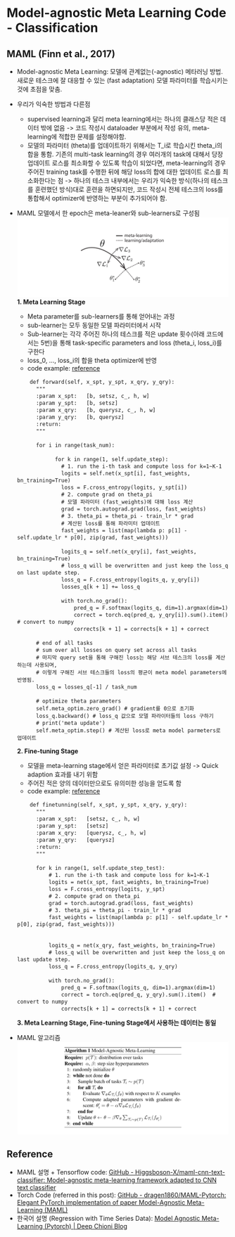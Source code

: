 # Model-agnostic Meta Learning Code - Classification

## MAML (Finn et al., 2017)
- Model-agnostic Meta Learning: 모델에 관계없는(-agnostic) 메타러닝 방법. 새로운 테스크에 잘 대응할 수 있는 (fast adaptation) 모델 파라미터를 학습시키는 것에 초점을 맞춤.

- 우리가 익숙한 방법과 다른점
	- supervised learning과 달리 meta learning에서는 하나의 클래스당 적은 데이터 밖에 없음 
-> 코드 작성시 dataloader 부분에서 작성 유의, meta-learning에 적합한 문제를 설정해야함.
	- 모델의 파라미터 (theta)를 업데이트하기 위해서는 T_i로 학습시킨 theta_i의 합을 통함.  기존의 multi-task learning의 경우 여러개의 task에 대해서 당장 업데이트 로스를 최소화할 수 있도록 학습이 되었다면, meta-learning의 경우 주어진 training task를 수행한 뒤에 해당 loss의 합에 대한 업데이트 로스를 최소화한다는 점
-> 하나의 테스크 내부에서는 우리가 익숙한 방식(하나의 테스크를 훈련했던 방식)대로 훈련을 하면되지만, 코드 작성시 전체 테스크의 loss를 통합해서 optimizer에 반영하는 부분이 추가되어야 함.

- MAML 모델에서 한 epoch은 meta-leaner와 sub-learners로 구성됨
![maml diagram](https://github.com/Higgsboson-X/maml-cnn-text-classifier/blob/master/images/maml_fig.png "MAML Diagram")
	**1. Meta Learning Stage**
	- Meta parameter를 sub-learners를 통해 얻어내는 과정
	- sub-learner는 모두 동일한 모델 파라미터에서 시작
	- Sub-learner는 각각 주어진 하나의 테스크를 적은 update 횟수(아래 코드에서는 5번)을 통해 task-specific parameters and loss (theta_i, loss_i)를 구한다
	- loss_0, …, loss_i의 합을 theta optimizer에 반영
	- code example: [reference](https://github.com/dragen1860/MAML-Pytorch/blob/98a00d41724c133bd29619a2fb2cc46dd128a368/meta.py#L65-L147)
  
  ```
      def forward(self, x_spt, y_spt, x_qry, y_qry):
        """
        :param x_spt:   [b, setsz, c_, h, w]
        :param y_spt:   [b, setsz]
        :param x_qry:   [b, querysz, c_, h, w]
        :param y_qry:   [b, querysz]
        :return:
        """
        
        for i in range(task_num):
  
              for k in range(1, self.update_step):
                # 1. run the i-th task and compute loss for k=1~K-1
                logits = self.net(x_spt[i], fast_weights, bn_training=True)
                loss = F.cross_entropy(logits, y_spt[i])
                # 2. compute grad on theta_pi
                # 모델 파라미터 (fast_weights)에 대해 loss 계산
                grad = torch.autograd.grad(loss, fast_weights) 
                # 3. theta_pi = theta_pi - train_lr * grad
                # 계산된 loss를 통해 파라미터 업데이트 
                fast_weights = list(map(lambda p: p[1] - self.update_lr * p[0], zip(grad, fast_weights)))
                
                logits_q = self.net(x_qry[i], fast_weights, bn_training=True)
                # loss_q will be overwritten and just keep the loss_q on last update step.
                loss_q = F.cross_entropy(logits_q, y_qry[i])
                losses_q[k + 1] += loss_q

                with torch.no_grad():
                    pred_q = F.softmax(logits_q, dim=1).argmax(dim=1)
                    correct = torch.eq(pred_q, y_qry[i]).sum().item()  # convert to numpy
                    corrects[k + 1] = corrects[k + 1] + correct

        # end of all tasks
        # sum over all losses on query set across all tasks
        # 마지막 query set을 통해 구해진 loss는 해당 서브 테스크의 loss를 계산 하는데 사용되며,
        # 이렇게 구해진 서브 테스크들의 loss의 평균이 meta model parameters에 반영됨.
        loss_q = losses_q[-1] / task_num

        # optimize theta parameters
        self.meta_optim.zero_grad() # gradient를 0으로 초기화
        loss_q.backward() # loss_q 값으로 모델 파라이터들의 loss 구하기
        # print('meta update')
        self.meta_optim.step() # 계산된 loss로 meta model parmeters로 업데이트
  ```
  
 
	**2. Fine-tuning Stage**
	- 모델을 meta-learning stage에서 얻은 파라미터로 초기값 설정 -> Quick adaption 효과를 내기 위함
	- 주어진 적은 양의 데이터만으로도 유의미한 성능을 얻도록 함
  - code example: [reference](https://github.com/dragen1860/MAML-Pytorch/blob/98a00d41724c133bd29619a2fb2cc46dd128a368/meta.py#L150-L218)
	
  ```
      def finetunning(self, x_spt, y_spt, x_qry, y_qry):
        """
        :param x_spt:   [setsz, c_, h, w]
        :param y_spt:   [setsz]
        :param x_qry:   [querysz, c_, h, w]
        :param y_qry:   [querysz]
        :return:
        """
        
        for k in range(1, self.update_step_test):
            # 1. run the i-th task and compute loss for k=1~K-1
            logits = net(x_spt, fast_weights, bn_training=True)
            loss = F.cross_entropy(logits, y_spt)
            # 2. compute grad on theta_pi
            grad = torch.autograd.grad(loss, fast_weights)
            # 3. theta_pi = theta_pi - train_lr * grad
            fast_weights = list(map(lambda p: p[1] - self.update_lr * p[0], zip(grad, fast_weights)))
            

            logits_q = net(x_qry, fast_weights, bn_training=True)
            # loss_q will be overwritten and just keep the loss_q on last update step.
            loss_q = F.cross_entropy(logits_q, y_qry)

            with torch.no_grad():
                pred_q = F.softmax(logits_q, dim=1).argmax(dim=1)
                correct = torch.eq(pred_q, y_qry).sum().item()  # convert to numpy
                corrects[k + 1] = corrects[k + 1] + correct
  ```
  
  **3. Meta Learning Stage, Fine-tuning Stage에서 사용하는 데이터는 동일**

- MAML 알고리즘
![maml algorithm](https://github.com/Higgsboson-X/maml-cnn-text-classifier/blob/master/images/maml_alg.png "MAML Algorithm")


## Reference
- MAML 설명 + Tensorflow code: [GitHub - Higgsboson-X/maml-cnn-text-classifier: Model-agnostic meta-learning framework adapted to CNN text classifier](https://github.com/Higgsboson-X/maml-cnn-text-classifier)
- Torch Code (referred in this post): [GitHub - dragen1860/MAML-Pytorch: Elegant PyTorch implementation of paper Model-Agnostic Meta-Learning (MAML)](https://github.com/dragen1860/MAML-Pytorch)
- 한국어 설명 (Regression with Time Series Data): [Model Agnostic Meta-Learning (Pytorch) | Deep Chioni Blog](https://chioni.github.io/posts/mamlp/)

